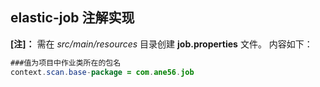 ## elastic-job 注解实现

**[注]：** 需在 *src/main/resources* 目录创建 **job.properties** 文件。
内容如下：
```java
###值为项目中作业类所在的包名
context.scan.base-package = com.ane56.job
```